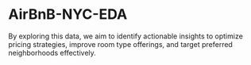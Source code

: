 # AirBnB-NYC-EDA
By exploring this data, we aim to identify actionable insights to optimize pricing strategies, improve room type offerings, and target preferred neighborhoods effectively.
